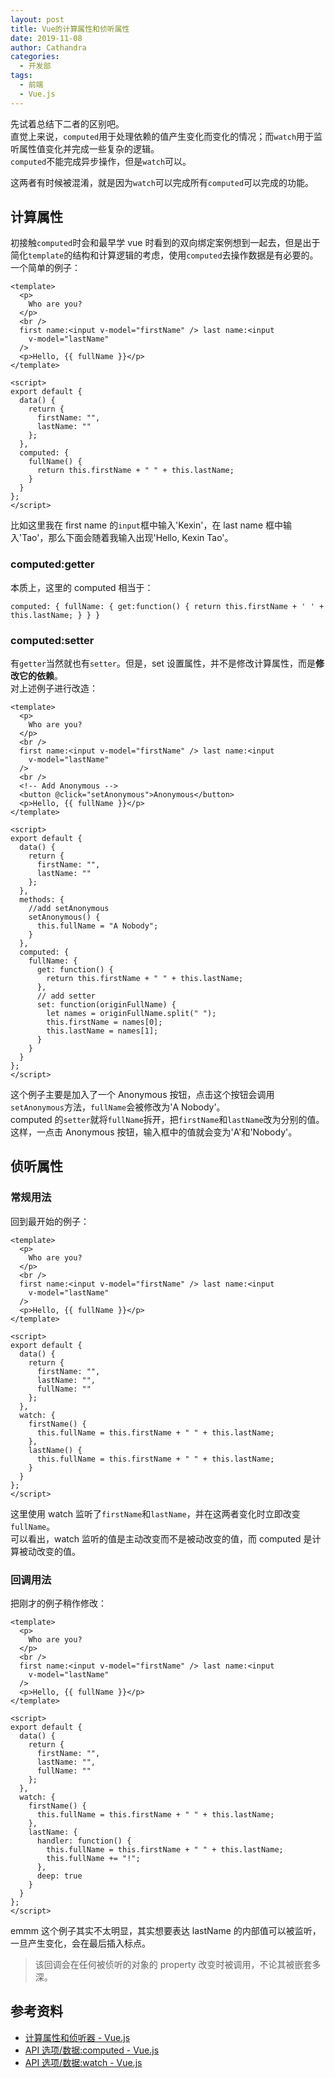 ```yaml
---
layout: post
title: Vue的计算属性和侦听属性
date: 2019-11-08
author: Cathandra
categories:
  - 开发部
tags:
  - 前端
  - Vue.js
---
```


先试着总结下二者的区别吧。  
直觉上来说，`computed`用于处理依赖的值产生变化而变化的情况；而`watch`用于监听属性值变化并完成一些复杂的逻辑。  
`computed`不能完成异步操作，但是`watch`可以。

这两者有时候被混淆，就是因为`watch`可以完成所有`computed`可以完成的功能。

<!-- More -->

## 计算属性

初接触`computed`时会和最早学 vue 时看到的双向绑定案例想到一起去，但是出于简化`template`的结构和计算逻辑的考虑，使用`computed`去操作数据是有必要的。  
一个简单的例子：

```vue
<template>
  <p>
    Who are you?
  </p>
  <br />
  first name:<input v-model="firstName" /> last name:<input
    v-model="lastName"
  />
  <p>Hello, {{ fullName }}</p>
</template>

<script>
export default {
  data() {
    return {
      firstName: "",
      lastName: ""
    };
  },
  computed: {
    fullName() {
      return this.firstName + " " + this.lastName;
    }
  }
};
</script>
```

比如这里我在 first name 的`input`框中输入'Kexin'，在 last name 框中输入'Tao'，那么下面会随着我输入出现'Hello, Kexin Tao'。

### computed:getter

本质上，这里的 computed 相当于：

```vue
computed: { fullName: { get:function() { return this.firstName + ' ' +
this.lastName; } } }
```

### computed:setter

有`getter`当然就也有`setter`。但是，set 设置属性，并不是修改计算属性，而是**修改它的依赖**。  
对上述例子进行改造：

```vue
<template>
  <p>
    Who are you?
  </p>
  <br />
  first name:<input v-model="firstName" /> last name:<input
    v-model="lastName"
  />
  <br />
  <!-- Add Anonymous -->
  <button @click="setAnonymous">Anonymous</button>
  <p>Hello, {{ fullName }}</p>
</template>

<script>
export default {
  data() {
    return {
      firstName: "",
      lastName: ""
    };
  },
  methods: {
    //add setAnonymous
    setAnonymous() {
      this.fullName = "A Nobody";
    }
  },
  computed: {
    fullName: {
      get: function() {
        return this.firstName + " " + this.lastName;
      },
      // add setter
      set: function(originFullName) {
        let names = originFullName.split(" ");
        this.firstName = names[0];
        this.lastName = names[1];
      }
    }
  }
};
</script>
```

这个例子主要是加入了一个 Anonymous 按钮，点击这个按钮会调用`setAnonymous`方法，`fullName`会被修改为'A Nobody'。  
computed 的`setter`就将`fullName`拆开，把`firstName`和`lastName`改为分别的值。  
这样，一点击 Anonymous 按钮，输入框中的值就会变为'A'和'Nobody'。

## 侦听属性

### 常规用法

回到最开始的例子：

```vue
<template>
  <p>
    Who are you?
  </p>
  <br />
  first name:<input v-model="firstName" /> last name:<input
    v-model="lastName"
  />
  <p>Hello, {{ fullName }}</p>
</template>

<script>
export default {
  data() {
    return {
      firstName: "",
      lastName: "",
      fullName: ""
    };
  },
  watch: {
    firstName() {
      this.fullName = this.firstName + " " + this.lastName;
    },
    lastName() {
      this.fullName = this.firstName + " " + this.lastName;
    }
  }
};
</script>
```

这里使用 watch 监听了`firstName`和`lastName`，并在这两者变化时立即改变`fullName`。  
可以看出，watch 监听的值是主动改变而不是被动改变的值，而 computed 是计算被动改变的值。

### 回调用法

把刚才的例子稍作修改：

```vue
<template>
  <p>
    Who are you?
  </p>
  <br />
  first name:<input v-model="firstName" /> last name:<input
    v-model="lastName"
  />
  <p>Hello, {{ fullName }}</p>
</template>

<script>
export default {
  data() {
    return {
      firstName: "",
      lastName: "",
      fullName: ""
    };
  },
  watch: {
    firstName() {
      this.fullName = this.firstName + " " + this.lastName;
    },
    lastName: {
      handler: function() {
        this.fullName = this.firstName + " " + this.lastName;
        this.fullName += "!";
      },
      deep: true
    }
  }
};
</script>
```

emmm 这个例子其实不太明显，其实想要表达 lastName 的内部值可以被监听，一旦产生变化，会在最后插入标点。

> 该回调会在任何被侦听的对象的 property 改变时被调用，不论其被嵌套多深。

## 参考资料

- [计算属性和侦听器 - Vue.js](https://cn.vuejs.org/v2/guide/computed.html)
- [API 选项/数据:computed - Vue.js](https://cn.vuejs.org/v2/api/#computed)
- [API 选项/数据:watch - Vue.js](https://cn.vuejs.org/v2/api/#watch)
